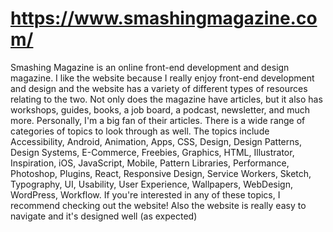 # https://www.smashingmagazine.com/

Smashing Magazine is an online front-end development and design magazine.
I like the website because I really enjoy front-end development and design and the
website has a variety of different types of resources relating to the two.
Not only does the magazine have articles, but it also has workshops, guides, books, a job board,
a podcast, newsletter, and much more. Personally, I'm a big fan of their articles.
There is a wide range of categories of topics to look through as well. The topics
include Accessibility, Android, Animation, Apps, CSS, Design, Design Patterns, Design
Systems, E-Commerce, Freebies, Graphics, HTML, Illustrator, Inspiration, iOS, JavaScript,
Mobile, Pattern Libraries, Performance, Photoshop, Plugins, React, Responsive Design,
Service Workers, Sketch, Typography, UI, Usability, User Experience, Wallpapers, WebDesign,
WordPress, Workflow. If you're interested in any of these topics, I recommend checking
out the website! Also the website is really easy to navigate and it's designed well (as expected)


